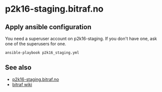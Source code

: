 p2k16-staging.bitraf.no
==============

Apply ansible configuration
---------------------------

You need a superuser account on p2k16-staging.
If you don't have one, ask one of the superusers for one.

```
ansible-playbook p2k16_staging.yml
```

See also
--------

- [p2k16-staging.bitraf.no](http://p2k16-staging.bitraf.no/)
- [bitraf wiki](https://bitraf.no/wiki/p2k16-staging)
